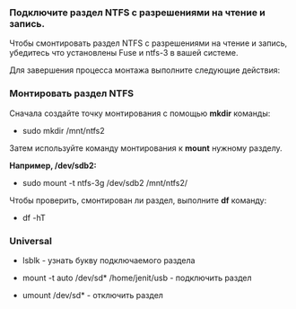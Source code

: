 ### Подключите раздел NTFS с разрешениями на чтение и запись.

Чтобы смонтировать раздел NTFS с разрешениями на чтение и запись, убедитесь что  установлены Fuse и ntfs-3 в вашей системе.

Для завершения процесса монтажа выполните следующие действия:

### Монтировать раздел NTFS

Сначала создайте точку монтирования с помощью **mkdir** команды:

- sudo mkdir /mnt/ntfs2

Затем используйте команду монтирования к **mount** нужному разделу.

**Например, /dev/sdb2:**

- sudo mount -t ntfs-3g /dev/sdb2 /mnt/ntfs2/

Чтобы проверить, смонтирован ли раздел, выполните **df** команду:

- df -hT

### Universal

- lsblk - узнать букву подключаемого раздела

- mount -t auto /dev/sd* /home/jenit/usb - подключить раздел

- umount /dev/sd* - отключить раздел
